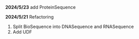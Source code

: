 **2024/5/23**
add ProteinSequence

**2024/5/21**
Refactoring
1. Split BioSequence into DNASequence and RNASequence
2. Add UDF
